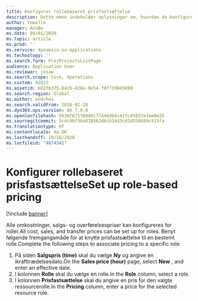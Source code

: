 ```yaml
---
title: Konfigurer rollebaseret prisfastsættelse
description: Dette emne indeholder oplysninger om, hvordan du konfigurerer prisfastsættelse for bestemte roller.
author: Yowelle
manager: AnnBe
ms.date: 09/01/2020
ms.topic: article
ms.prod: ''
ms.service: dynamics-ax-applications
ms.technology: ''
ms.search.form: ProjProjectsListPage
audience: Application User
ms.reviewer: josaw
ms.search.scope: Core, Operations
ms.custom: 82022
ms.assetid: bd2fb375-84c6-428a-8e54-f0f719045898
ms.search.region: Global
ms.author: andchoi
ms.search.validFrom: 2016-02-28
ms.dyn365.ops.version: AX 7.0.0
ms.openlocfilehash: 6b36f671fb8d6c77446d66c41fc45837e1ee8e25
ms.sourcegitcommit: 5c4c9bf3ba018562d6cb3443c01d550489c415fa
ms.translationtype: HT
ms.contentlocale: da-DK
ms.lasthandoff: 10/16/2020
ms.locfileid: "4074341"
---
```

# <a name="set-up-role-based-pricing"></a><span data-ttu-id="2a673-103">Konfigurer rollebaseret prisfastsættelse</span><span class="sxs-lookup"><span data-stu-id="2a673-103">Set up role-based pricing</span></span>

[!include [banner](../includes/banner.md)]

<span data-ttu-id="2a673-104">Alle omkostninger, salgs- og overførelsespriser kan konfigureres for roller.</span><span class="sxs-lookup"><span data-stu-id="2a673-104">All cost, sales, and transfer prices can be set up for roles.</span></span> <span data-ttu-id="2a673-105">Benyt følgende fremgangsmåde for at knytte prisfastsættelse til en bestemt rolle.</span><span class="sxs-lookup"><span data-stu-id="2a673-105">Complete the following steps to associate pricing to a specific role.</span></span>

1. <span data-ttu-id="2a673-106">På siden **Salgspris (time)** skal du vælge **Ny** og angive en ikrafttrædelsesdato.</span><span class="sxs-lookup"><span data-stu-id="2a673-106">On the **Sales price (hour)** page, select **New** , and enter an effective date.</span></span>
2. <span data-ttu-id="2a673-107">I kolonnen **Rolle** skal du vælge en rolle.</span><span class="sxs-lookup"><span data-stu-id="2a673-107">In the **Role** column, select a role.</span></span>
3. <span data-ttu-id="2a673-108">I kolonnen **Prisfastsættelse** skal du angive en pris for den valgte ressourcerolle.</span><span class="sxs-lookup"><span data-stu-id="2a673-108">In the **Pricing** column, enter a price for the selected resource role.</span></span>
